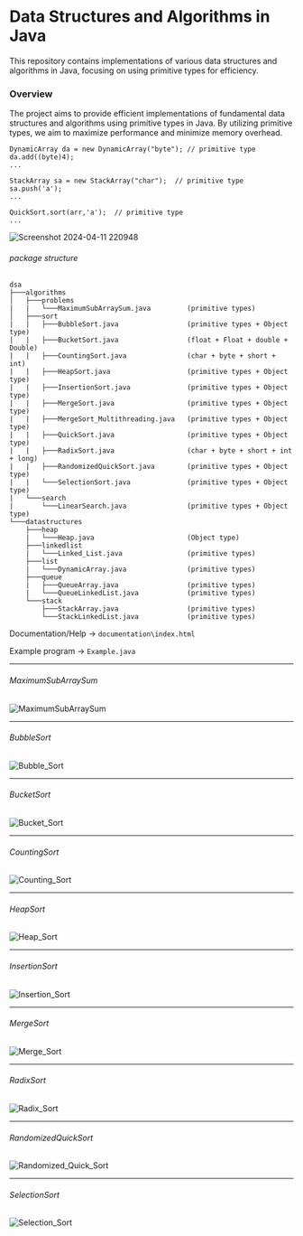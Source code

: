 # Data Structures and Algorithms in Java

This repository contains implementations of various data structures and algorithms in Java, focusing on using primitive types for efficiency.

### Overview
The project aims to provide efficient implementations of fundamental data structures and algorithms using primitive types in Java. By utilizing primitive types, we aim to maximize performance and minimize memory overhead.

```
DynamicArray da = new DynamicArray("byte"); // primitive type  
da.add((byte)4);
...

StackArray sa = new StackArray("char");  // primitive type  
sa.push('a');
...

QuickSort.sort(arr,'a');  // primitive type  
...
```

![Screenshot 2024-04-11 220948](https://github.com/Sathvik-Rao/Data_Structures_and_Algorithms_in_Java/assets/36164509/12453e5a-b7db-4e4c-94e2-42a019ae59aa)


###### package structure

```
dsa
├───algorithms
│   ├───problems
|   |   └───MaximumSubArraySum.java         (primitive types)
│   ├───sort
|   |   ├───BubbleSort.java                 (primitive types + Object type)
|   |   ├───BucketSort.java                 (float + Float + double + Double)
|   |   ├───CountingSort.java               (char + byte + short + int)
|   |   ├───HeapSort.java                   (primitive types + Object type)
|   |   ├───InsertionSort.java              (primitive types + Object type)
|   |   ├───MergeSort.java                  (primitive types + Object type)
|   |   ├───MergeSort_Multithreading.java   (primitive types + Object type)
|   |   ├───QuickSort.java                  (primitive types + Object type)
|   |   ├───RadixSort.java                  (char + byte + short + int + long)
|   |   ├───RandomizedQuickSort.java        (primitive types + Object type)
|   |   └───SelectionSort.java              (primitive types + Object type)
|   └───search
|       └───LinearSearch.java               (primitive types + Object type)
└───datastructures
    ├───heap
    |   └───Heap.java                       (Object type)
    ├───linkedlist
    |   └───Linked_List.java                (primitive types)
    ├───list
    |   └───DynamicArray.java               (primitive types)
    ├───queue
    |   ├───QueueArray.java                 (primitive types)
    |   └───QueueLinkedList.java            (primitive types)
    └───stack
        ├───StackArray.java                 (primitive types)
        └───StackLinkedList.java            (primitive types)
```

Documentation/Help -> ```documentation\index.html```

Example program    -> ```Example.java```

----------------------------------------------------------------------------------------

###### MaximumSubArraySum

![MaximumSubArraySum](https://user-images.githubusercontent.com/36164509/126665295-1a5a6429-c4e7-44a3-991a-70d1bab5d825.png)

----------------------------------------------------------------------------------------

###### BubbleSort

![Bubble_Sort](https://user-images.githubusercontent.com/36164509/126665337-c7d44da8-f341-42f7-b5a0-ae1caa43b0d3.gif)

----------------------------------------------------------------------------------------

###### BucketSort

![Bucket_Sort](https://user-images.githubusercontent.com/36164509/126665361-48d24476-8d8c-4dec-9aa3-7ac9497274ef.jpg)

----------------------------------------------------------------------------------------

###### CountingSort

![Counting_Sort](https://user-images.githubusercontent.com/36164509/126665394-24780149-1afc-4878-8eba-83186d13af05.gif)

----------------------------------------------------------------------------------------

###### HeapSort

![Heap_Sort](https://user-images.githubusercontent.com/36164509/126665442-78134df6-5aeb-4805-be5d-8429b20d07ff.gif)

----------------------------------------------------------------------------------------

###### InsertionSort

![Insertion_Sort](https://user-images.githubusercontent.com/36164509/126665472-8faff635-32a5-4831-b7be-a1e5eb701a5a.gif)

----------------------------------------------------------------------------------------

###### MergeSort

![Merge_Sort](https://user-images.githubusercontent.com/36164509/126665505-5e7a723e-3059-4593-8c1f-eac0d0ab6593.gif)

----------------------------------------------------------------------------------------

###### RadixSort

![Radix_Sort](https://user-images.githubusercontent.com/36164509/126665535-60196b24-d8a6-4a9d-b84c-7c4d8e26770b.gif)

----------------------------------------------------------------------------------------

###### RandomizedQuickSort

![Randomized_Quick_Sort](https://user-images.githubusercontent.com/36164509/126665564-789d073b-49f5-4668-8e52-a928b2292d48.gif)

----------------------------------------------------------------------------------------

###### SelectionSort

![Selection_Sort](https://user-images.githubusercontent.com/36164509/126665591-7b99ec49-6a5b-4452-b8e8-6d9b15fe961d.gif)
